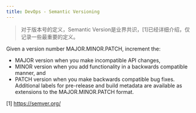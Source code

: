 ```yaml
---
title: DevOps - Semantic Versioning
---
```


> 对于版本号的定义，Semantic Version是业界共识，[1]已经详细介绍，仅记录一些最重要的定义。


Given a version number MAJOR.MINOR.PATCH, increment the:

* MAJOR version when you make incompatible API changes,
* MINOR version when you add functionality in a backwards compatible manner, and
* PATCH version when you make backwards compatible bug fixes.
Additional labels for pre-release and build metadata are available as extensions to the MAJOR.MINOR.PATCH format.


[1] https://semver.org/
